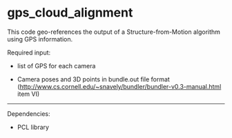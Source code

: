 # gps_cloud_alignment


This code geo-references the output of a Structure-from-Motion algorithm using GPS information.

Required input:

- list of GPS for each camera

- Camera poses and 3D points in bundle.out file format (http://www.cs.cornell.edu/~snavely/bundler/bundler-v0.3-manual.html item VI)

-----------------
Dependencies:

- PCL library
